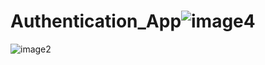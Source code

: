 # Authentication_App![image4](https://user-images.githubusercontent.com/103527335/177525060-0ce6ca23-0b23-4fbc-ba4f-d0c4101fc0c5.jpeg)
![image2](https://user-images.githubusercontent.com/103527335/177525110-08d5513b-ff23-477a-966b-ccab04d19d54.jpeg)
